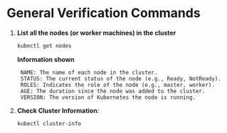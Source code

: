 # General Verification Commands

1. **List all the nodes (or worker machines) in the cluster**

   ```bash
   kubectl get nodes
   ```
    **Information shown**
   ```
	NAME: The name of each node in the cluster.
	STATUS: The current status of the node (e.g., Ready, NotReady).
	ROLES: Indicates the role of the node (e.g., master, worker).
	AGE: The duration since the node was added to the cluster.
	VERSION: The version of Kubernetes the node is running.
	```
2. **Check Cluster Information**:

   ```bash
   kubectl cluster-info
   ```
